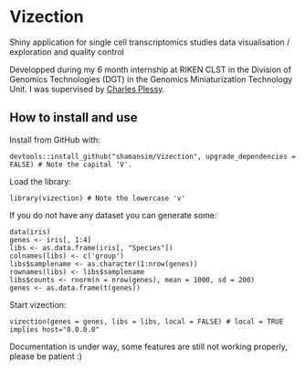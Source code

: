 # Vizection
 Shiny application for single cell transcriptomics studies data visualisation / exploration and quality control

Developped during my 6 month internship at RIKEN CLST in the Division of Genomics Technologies (DGT) in the Genomics Miniaturization Technology Unit. I was supervised by [Charles Plessy](https://github.com/charles-plessy).

## How to install and use

Install from GitHub with:

    devtools::install_github("shamansim/Vizection", upgrade_dependencies = FALSE) # Note the capital 'V'.

Load the library:

    library(vizection) # Note the lowercase 'v'
    
If you do not have any dataset you can generate some:

```
data(iris)
genes <- iris[, 1:4]
libs <- as.data.frame(iris[, "Species"])
colnames(libs) <- c('group')
libs$samplename <- as.character(1:nrow(genes))
rownames(libs) <- libs$samplename 
libs$counts <- rnorm(n = nrow(genes), mean = 1000, sd = 200)
genes <- as.data.frame(t(genes))

```

Start vizection:

    vizection(genes = genes, libs = libs, local = FALSE) # local = TRUE implies host="0.0.0.0" 

Documentation is under way, some features are still not working properly, please be patient :)
